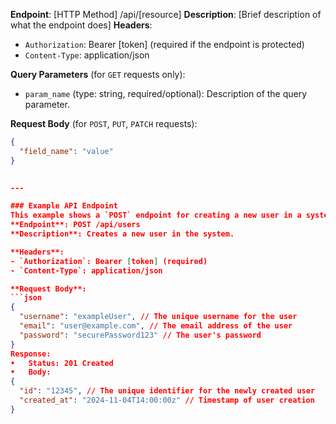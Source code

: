 **Endpoint**: [HTTP Method] /api/[resource]
**Description**: [Brief description of what the endpoint does]
**Headers**:
- `Authorization`: Bearer [token] (required if the endpoint is protected)
- `Content-Type`: application/json

**Query Parameters** (for `GET` requests only):
- `param_name` (type: string, required/optional): Description of the query parameter.

**Request Body** (for `POST`, `PUT`, `PATCH` requests):
```json
{
  "field_name": "value" 
}
 

---

### Example API Endpoint
This example shows a `POST` endpoint for creating a new user in a system.
**Endpoint**: POST /api/users
**Description**: Creates a new user in the system.

**Headers**:
- `Authorization`: Bearer [token] (required)
- `Content-Type`: application/json

**Request Body**:
```json
{
  "username": "exampleUser", // The unique username for the user
  "email": "user@example.com", // The email address of the user
  "password": "securePassword123" // The user's password
}
Response:
•	Status: 201 Created
•	Body:
{
  "id": "12345", // The unique identifier for the newly created user
  "created_at": "2024-11-04T14:00:00z" // Timestamp of user creation
}
